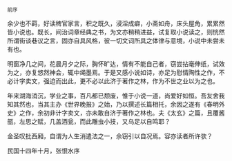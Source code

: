     前序 

   余少也不羁，好读稗官家言，积之既久，浸淫成癖，小斋如舟，床头屋角，累累然皆小说也。既长，间治词章经典之书，为文亦稍稍进益，试复取小说读之，则恍然所谓街谈巷议之言，固亦自具风格，彼一切文词所具之体律与意境，小说中未尝未有也。

   明窗净几之间，花晨月夕之际，胸怀旷达，情有不能自己者，窃尝拈毫伸纸，试效为之，亦复悠然神会，辄中绳墨焉。于是又感小说如诗，亦足为慰情陶性之作，不必计字卖文，强迫而出此，更不必以此济于著作之林，作为不世之业以为之也。

   年来湖海消沉，学业之事，百凡都已颓废，惟于小说一道，尚爱好如恒。吾友舍我知其然也，当其主办《世界晚报》之始，乃以撰述长篇相托，余因之遂有《春明外史》之作，余初非计字卖文，亦未敢自济于著作之林也。夫《太玄》之篇，且覆酱瓿，左思之赋，几盖酒瓮，而此雕虫小技，又乌足以自鸣耶？

   金圣叹批西厢，自谓为人生消遣法之一，余窃引以自况焉。容亦读者所许欤？

   民国十四年十月，张恨水序


